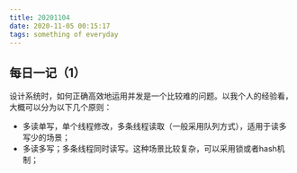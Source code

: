 ```yaml
---
title: 20201104
date: 2020-11-05 00:15:17
tags: something of everyday
---
```


## 每日一记（1）
设计系统时，如何正确高效地运用并发是一个比较难的问题。以我个人的经验看，大概可以分为以下几个原则：

* 多读单写，单个线程修改，多条线程读取（一般采用队列方式），适用于读多写少的场景；
* 多读多写；多条线程同时读写。这种场景比较复杂，可以采用锁或者hash机制；

